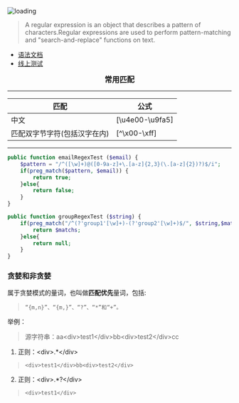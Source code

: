 ![loading](../../images/reg-exp.jpeg)

>A regular expression is an object that describes a pattern of characters.Regular expressions are used to perform pattern-matching and "search-and-replace" functions on text.

+ [语法文档](https://www.runoob.com/regexp/regexp-syntax.html)
+ [线上测试](https://regex101.com/)

<center style="font-weight: 900;font-size: larger;">常用匹配</center>

* * *

| **匹配** | **公式** 
| --- | --- 
| 中文 | [\u4e00-\u9fa5] 
| 匹配双字节字符(包括汉字在内) | [^\x00-\xff]

* * *

```php
public function emailRegexTest ($email) {
    $pattern = "/^([\w]+)@([0-9a-z]+\.[a-z]{2,3}(\.[a-z]{2})?)$/i";
    if(preg_match($pattern, $email)) {
        return true;
    }else{
        return false;
    }
}

public function groupRegexTest ($string) {
    if(preg_match("/^(?'group1'[\w]+)-(?'group2'[\w]+)$/", $string,$matchs) > 0) {
        return $matchs;
    }else{
        return null;
    }
}
```
### 贪婪和非贪婪  
   属于贪婪模式的量词，也叫做**匹配优先**量词，包括:
>     “{m,n}”、“{m,}”、“?”、“*”和“+”。 
举例： 
>源字符串：aa\<div>test1\</div>bb\<div>test2\</div>cc
1. 正则：\<div>.*\</div>  
>     <div>test1</div>bb<div>test2</div> 
2. 正则：\<div>.*?\</div> 
>     <div>test1</div>
